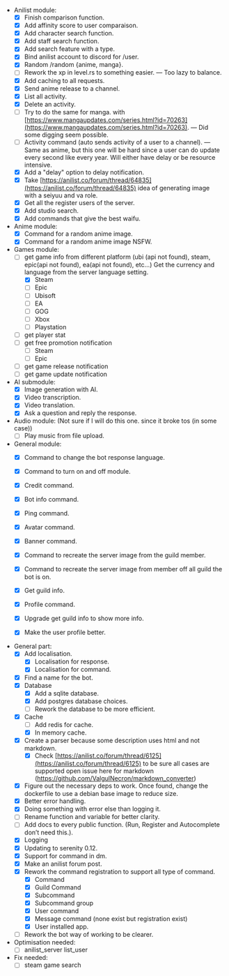 - Anilist module:
    - [X] Finish comparison function.
    - [X] Add affinity score to user comparaison.
    - [X] Add character search function.
    - [X] Add staff search function.
    - [X] Add search feature with a type.
    - [X] Bind anilist account to discord for /user.
    - [X] Random /random {anime, manga}.
    - [ ] Rework the xp in level.rs to something easier. — Too lazy to balance.
    - [X] Add caching to all requests.
    - [X] Send anime release to a channel.
    - [X] List all activity.
    - [X] Delete an activity.
    - [ ] Try to do the same for manga.
      with [https://www.mangaupdates.com/series.html?id=70263](https://www.mangaupdates.com/series.html?id=70263).
      — Did some digging seem possible.
    - [ ] Activity command (auto sends activity of a user to a channel).
      — Same as anime, but this one will be hard since
      a user can do update every second like every year. Will either have delay or be resource intensive.
    - [X] Add a "delay" option to delay notification.
    - [X] Take [https://anilist.co/forum/thread/64835](https://anilist.co/forum/thread/64835) idea of generating image
      with a seiyuu and va role.
    - [X] Get all the register users of the server.
    - [X] Add studio search.
    - [X] Add commands that give the best waifu.

- Anime module:
    - [X] Command for a random anime image.
    - [X] Command for a random anime image NSFW.

- Games module:
    - [ ] get game info from different platform (ubi (api not found), steam, epic(api not found), ea(api not found),
      etc…)
      Get the currency and language from the server language setting.
        - [X] Steam
        - [ ] Epic
        - [ ] Ubisoft
        - [ ] EA
        - [ ] GOG
        - [ ] Xbox
        - [ ] Playstation
    - [ ] get player stat
    - [ ] get free promotion notification
        - [ ] Steam
        - [ ] Epic
    - [ ] get game release notification
    - [ ] get game update notification

- AI submodule:
    - [X] Image generation with AI.
    - [X] Video transcription.
    - [X] Video translation.
    - [X] Ask a question and reply the response.

- Audio module: (Not sure if I will do this one. since it broke tos (in some case))
    - [ ] Play music from file upload.

- General module:
    - [X] Command to change the bot response language.
    - [X] Command to turn on and off module.
    - [X] Credit command.
    - [X] Bot info command.
    - [X] Ping command.
    - [X] Avatar command.
    - [X] Banner command.
    - [X] Command to recreate the server image from the guild member.
    - [X] Command to recreate the server image from member off all guild the bot is on.
    - [X] Get guild info.
    - [X] Profile command.
    - [X] Upgrade get guild info to show more info.
    - [X] Make the user profile better.


- General part:
    - [X] Add localisation.
        - [X] Localisation for response.
        - [X] Localisation for command.
    - [X] Find a name for the bot.
    - [X] Database
        - [x] Add a sqlite database.
        - [X] Add postgres database choices.
        - [ ] Rework the database to be more efficient.
    - [X] Cache
        - [ ] Add redis for cache.
        - [X] In memory cache.
    - [X] Create a parser because some description uses html and not markdown.
        - [X] Check [https://anilist.co/forum/thread/6125](https://anilist.co/forum/thread/6125) to be sure all cases
          are
          supported open issue here for markdown (https://github.com/ValgulNecron/markdown_converter)
    - [X] Figure out the necessary deps to work. Once found, change the dockerfile to use a debian base image to reduce
      size.
    - [X] Better error handling.
    - [X] Doing something with error else than logging it.
    - [ ] Rename function and variable for better clarity.
    - [ ] Add docs to every public function.
      (Run, Register and Autocomplete don’t need this.).
    - [X] Logging
    - [X] Updating to serenity 0.12.
    - [X] Support for command in dm.
    - [X] Make an anilist forum post.
    - [X] Rework the command registration to support all type of command.
        - [X] Command
        - [X] Guild Command
        - [X] Subcommand
        - [X] Subcommand group
        - [X] User command
        - [X] Message command (none exist but registration exist)
        - [X] User installed app.
    - [ ] Rework the bot way of working to be clearer.

- Optimisation needed:
    - [ ] anilist_server list_user

- Fix needed:
    - [ ] steam game search